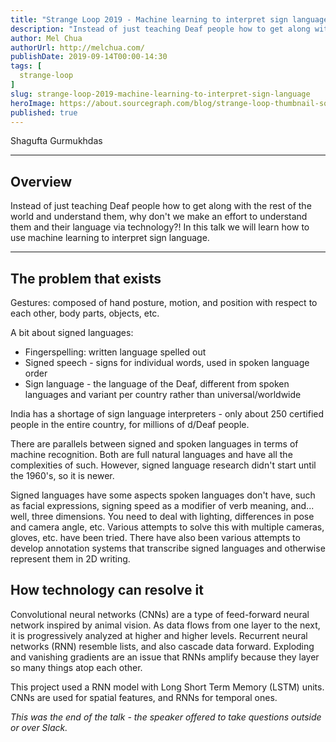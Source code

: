 ```yaml
---
title: "Strange Loop 2019 - Machine learning to interpret sign language"
description: "Instead of just teaching Deaf people how to get along with the rest of the world and understand them, why don't we make an effort to understand them and their language via technology?! In this talk we will learn how to use machine learning to interpret sign language."
author: Mel Chua
authorUrl: http://melchua.com/
publishDate: 2019-09-14T00:00-14:30
tags: [
  strange-loop
]
slug: strange-loop-2019-machine-learning-to-interpret-sign-language
heroImage: https://about.sourcegraph.com/blog/strange-loop-thumbnail-square-v2.jpg
published: true
---
```


<div className="container p-0 liveblog-presenters d-flex w-100 text-center">
  <div className="row m-0 w-100">
      <p className=" mr-12 m-0 w-100">
        <span className="liveblog-presenters__name">Shagufta Gurmukhdas</span>
        <a href="https://twitter.com/shaguftamethwan" target="_blank" title="Twitter"><i className="fa fa-twitter pr-2"></i></a>
      </p>
  </div>
</div>

---

## Overview

Instead of just teaching Deaf people how to get along with the rest of the world and understand them, why don't we make an effort to understand them and their language via technology?! In this talk we will learn how to use machine learning to interpret sign language.

---

## The problem that exists

Gestures: composed of hand posture, motion, and position with respect to each other, body parts, objects, etc.

A bit about signed languages:

- Fingerspelling: written language spelled out
- Signed speech - signs for individual words, used in spoken language order
- Sign language - the language of the Deaf, different from spoken languages and variant per country rather than universal/worldwide

India has a shortage of sign language interpreters - only about 250 certified people in the entire country, for millions of d/Deaf people.

There are parallels between signed and spoken languages in terms of machine recognition. Both are full natural languages and have all the complexities of such. However, signed language research didn't start until the 1960's, so it is newer.

Signed languages have some aspects spoken languages don't have, such as facial expressions, signing speed as a modifier of verb meaning, and... well, three dimensions. You need to deal with lighting, differences in pose and camera angle, etc. Various attempts to solve this with multiple cameras, gloves, etc. have been tried. There have also been various attempts to develop annotation systems that transcribe signed languages and otherwise represent them in 2D writing.

## How technology can resolve it

Convolutional neural networks (CNNs) are a type of feed-forward neural network inspired by animal vision. As data flows from one layer to the next, it is progressively analyzed at higher and higher levels. Recurrent neural networks (RNN) resemble lists, and also cascade data forward. Exploding and vanishing gradients are an issue that RNNs amplify because they layer so many things atop each other. 

This project used a RNN model with Long Short Term Memory (LSTM) units. CNNs are used for spatial features, and RNNs for temporal ones.

_This was the end of the talk - the speaker offered to take questions outside or over Slack._
